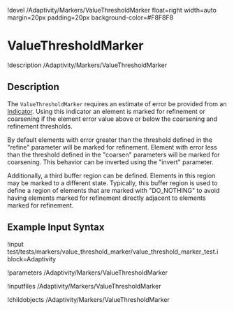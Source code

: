 !devel /Adaptivity/Markers/ValueThresholdMarker float=right width=auto margin=20px padding=20px background-color=#F8F8F8

# ValueThresholdMarker
!description /Adaptivity/Markers/ValueThresholdMarker

## Description
The `ValueThresholdMarker` requires an estimate of error
be provided from an [Indicator](/Indicators/Overview.md). Using this
indicator an element is marked for refinement or coarsening if the
element error value above or below the coarsening and refinement
thresholds.

By default elements with error greater than the threshold defined in
the "refine" parameter will be marked for refinement. Element with
error less than the threshold defined in the "coarsen" parameters will
be marked for coarsening. This behavior can be inverted using the
"invert" parameter.

Additionally, a third buffer region can be defined. Elements in this
region may be marked to a different state. Typically, this buffer
region is used to define a region of elements that are marked with
"DO_NOTHING" to avoid having elements marked for refinement directly
adjacent to elements marked for refinement.

## Example Input Syntax
!input test/tests/markers/value_threshold_marker/value_threshold_marker_test.i block=Adaptivity

!parameters /Adaptivity/Markers/ValueThresholdMarker

!inputfiles /Adaptivity/Markers/ValueThresholdMarker

!childobjects /Adaptivity/Markers/ValueThresholdMarker
